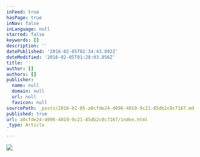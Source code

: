 ```yaml
---
inFeed: true
hasPage: true
inNav: false
inLanguage: null
starred: false
keywords: []
description: ''
datePublished: '2016-02-05T02:34:43.892Z'
dateModified: '2016-02-05T01:28:03.856Z'
title: ''
author: []
authors: []
publisher:
  name: null
  domain: null
  url: null
  favicon: null
sourcePath: _posts/2016-02-05-a0cfde24-d096-4019-9c21-85db2c0c7167.md
published: true
url: a0cfde24-d096-4019-9c21-85db2c0c7167/index.html
_type: Article

---
```

![](https://the-grid-user-content.s3-us-west-2.amazonaws.com/915d32bf-bf87-40df-b7ac-727b20d77780.JPG)